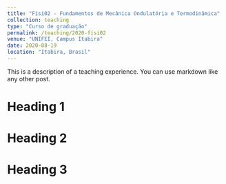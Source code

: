 ```yaml
---
title: "Fisi02 - Fundamentos de Mecânica Ondulatória e Termodinâmica"
collection: teaching
type: "Curso de graduação"
permalink: /teaching/2020-fisi02
venue: "UNIFEI, Campus Itabira"
date: 2020-08-19
location: "Itabira, Brasil"
---
```


This is a description of a teaching experience. You can use markdown like any other post.

Heading 1
======

Heading 2
======

Heading 3
======
